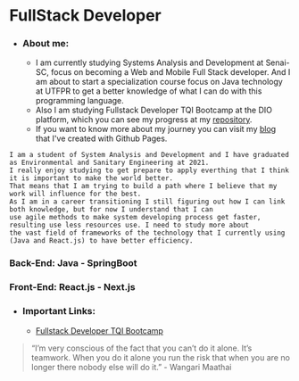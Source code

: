 # FullStack Developer
   - ### About me:
     - I am currently studying Systems Analysis and Development at Senai-SC, focus on becoming a Web and Mobile Full Stack developer. And I am about to start a specialization course focus on Java technology at UTFPR to get a better knowledge of what I can do with this programming language.  
     - Also I am studying Fullstack Developer TQI Bootcamp at the DIO platform, which you can see my progress at my [repository](#repository).  
     - If you want to know more about my journey you can visit my [blog](https://moura196.github.io/Moura196/) that I've created with Github Pages.
    
    
    I am a student of System Analysis and Development and I have graduated as Environmental and Sanitary Engineering at 2021.  
    I really enjoy studying to get prepare to apply everthing that I think it is important to make the world better.  
    That means that I am trying to build a path where I believe that my work will influence for the best.  
    As I am in a career transitioning I still figuring out how I can link both knowledge, but for now I understand that I can  
    use agile methods to make system developing process get faster, resulting use less resources use. I need to study more about  
    the vast field of frameworks of the technology that I currently using (Java and React.js) to have better efficiency.
   
### Back-End: Java - SpringBoot  
### Front-End: React.js - Next.js
   - ### Important Links:
     - <a name="repository" href="https://github.com/Moura196/dio-desafio-github/tree/main/1%C2%BA%20Bootcamp%20FQI%20Fullstack%20Developer">Fullstack Developer TQI Bootcamp<a>

> “I’m very conscious of the fact that you can’t do it alone. It’s teamwork. When you do it alone you run the risk that when you are no longer there nobody else will do it.” - Wangari Maathai

<!-- 
Structure of my readme:
   - About me: your work and interests
   - Skills
   - Tools
   - Contributions you're proud of, and context about those contributions
   - Guidance for getting help in communities where you're involved

<details open>

<summary>Tips for collapsed sections</summary>

### You can add a header

You can add text within a collapsed section.

You can add an image or a code block, too.

```ruby
   puts "Hello World"
```

</details> -->
